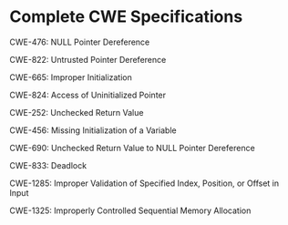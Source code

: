 

# Complete CWE Specifications

CWE-476: NULL Pointer Dereference

CWE-822: Untrusted Pointer Dereference

CWE-665: Improper Initialization

CWE-824: Access of Uninitialized Pointer

CWE-252: Unchecked Return Value

CWE-456: Missing Initialization of a Variable

CWE-690: Unchecked Return Value to NULL Pointer Dereference

CWE-833: Deadlock

CWE-1285: Improper Validation of Specified Index, Position, or Offset in Input

CWE-1325: Improperly Controlled Sequential Memory Allocation